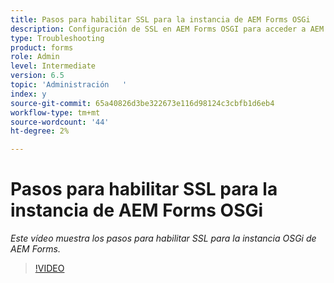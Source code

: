 ```yaml
---
title: Pasos para habilitar SSL para la instancia de AEM Forms OSGi
description: Configuración de SSL en AEM Forms OSGI para acceder a AEM a través de HTTPS
type: Troubleshooting
product: forms
role: Admin
level: Intermediate
version: 6.5
topic: 'Administración   '
index: y
source-git-commit: 65a40826d3be322673e116d98124c3cbfb1d6eb4
workflow-type: tm+mt
source-wordcount: '44'
ht-degree: 2%

---
```



# Pasos para habilitar SSL para la instancia de AEM Forms OSGi

*Este vídeo muestra los pasos para habilitar SSL para la instancia OSGi de AEM Forms.*

>[!VIDEO](https://video.tv.adobe.com/v/335524?quality=9&learn=on)